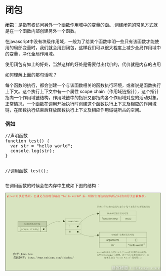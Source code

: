 <h1>闭包</h1>
<p><b>闭包</b>：是指有权访问另外一个函数作用域中的变量的函。.创建闭包的常见方式就是在一个函数内部创建另外一个函数。</p>
<p>在javascript中没有块级作用域，一般为了给某个函数申明一些只有该函数才能使用的局部变量时，我们就会用到闭包，这样我们可以很大程度上减少全局作用域中的变量，净化全局作用域。</p>
<p>使用闭包有如上的好处，当然这样的好处是需要付出代价的，代价就是内存的占用</p>
<p>如何理解上面的那句话呢？</p>
<p>每个函数的执行，都会创建一个与该函数相关的函数执行环境，或者说是函数执行上下文。这个执行上下文中有一个属性 scope chain（作用域链指针），这个指针指向一个作用域链结构，作用域链中的指针又都指向各个作用域对应的活动对象。正常情况，一个函数在调用开始执行时创建这个函数执行上下文及相应的作用域链，在函数执行结束后释放函数执行上下文及相应作用域链所占的空间。</p>

<h3>例如</h3>
<pre>
//声明函数
function test() {
  var str = "hello world";
  console.log(str);
}

//调用函数
test();
</pre>
<p>在调用函数的时候会在内存中生成如下图的结构：</p>
<img style="width:2000px" src="img/3.png"/>



